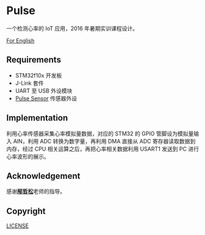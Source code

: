 # Pulse

一个检测心率的 IoT 应用，2016 年暑期实训课程设计。

[For English](README.md)

## Requirements

* STM32f10x 开发板
* J-Link 套件
* UART 至 USB 外设模块
* [Pulse Sensor](http://pulsesensor.com) 传感器外设

## Implementation

利用心率传感器采集心率模拟量数据，对应的 STM32 的 GPIO 管脚设为模拟量输入 AIN，利用 ADC 转换为数字量，再利用 DMA 直接从 ADC 寄存器读取数据到内存，经过 CPU 相关运算之后，再把心率相关数据利用 USART1 发送到 PC 进行心率波形的展示。

## Acknowledgement

感谢[**邴哲松**](http://www.cyembedded.com/se.asp?nowmenuid=500066)老师的指导。

## Copyright

[LICENSE](LICENSE)